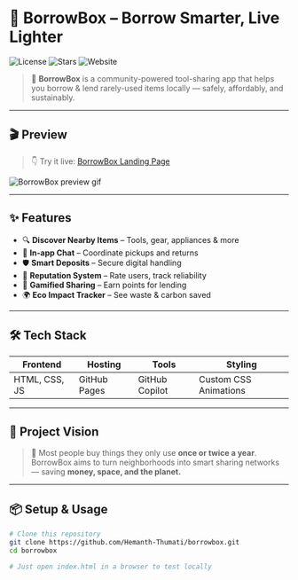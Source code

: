 # 🚀 BorrowBox – Borrow Smarter, Live Lighter

![License](https://img.shields.io/github/license/Hemanth-Thumati/borrowbox?color=green&style=flat-square)
![Stars](https://img.shields.io/github/stars/Hemanth-Thumati/borrowbox?style=social)
![Website](https://img.shields.io/website?down_color=red&down_message=offline&up_color=green&up_message=online&url=https%3A%2F%2Fhemanth-thumati.github.io%2Fborrowbox%2F)

> 🌱 **BorrowBox** is a community-powered tool-sharing app that helps you borrow & lend rarely-used items locally — safely, affordably, and sustainably.

---

## 🎬 Preview

> 👇 Try it live: [BorrowBox Landing Page](https://hemanth-thumati.github.io/borrowbox/)

![BorrowBox preview gif](https://github.com/Hemanth-Thumati/borrowbox/raw/main/assets/borrowbox-demo.gif)

---

## ✨ Features

- 🔍 **Discover Nearby Items** – Tools, gear, appliances & more
- 💬 **In-app Chat** – Coordinate pickups and returns
- 🛡️ **Smart Deposits** – Secure digital handling
- 🧠 **Reputation System** – Rate users, track reliability
- 🎯 **Gamified Sharing** – Earn points for lending
- 🌍 **Eco Impact Tracker** – See waste & carbon saved

---

## 🛠 Tech Stack

| Frontend     | Hosting        | Tools           | Styling        |
|--------------|----------------|-----------------|----------------|
| HTML, CSS, JS| GitHub Pages   | GitHub Copilot  | Custom CSS Animations |

---

## 🧭 Project Vision

> 🧰 Most people buy things they only use **once or twice a year**.  
> BorrowBox aims to turn neighborhoods into smart sharing networks — saving **money, space, and the planet.**

---

## 📦 Setup & Usage

```bash
# Clone this repository
git clone https://github.com/Hemanth-Thumati/borrowbox.git
cd borrowbox

# Just open index.html in a browser to test locally
